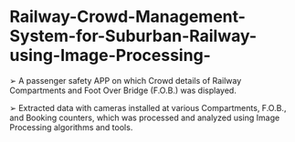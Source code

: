 # Railway-Crowd-Management-System-for-Suburban-Railway-using-Image-Processing-

➢ A passenger safety APP on which Crowd details of Railway Compartments and Foot Over Bridge (F.O.B.) was displayed.

➢ Extracted data with cameras installed at various Compartments, F.O.B., and Booking counters, which was processed and
analyzed using Image Processing algorithms and tools.


